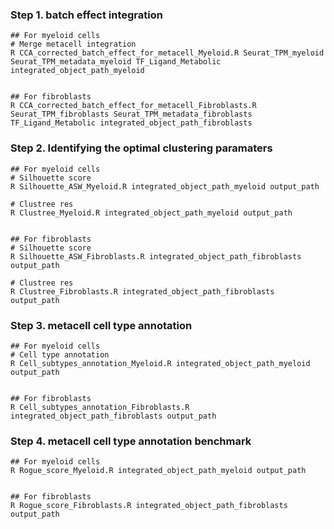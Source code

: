 ### Step 1. batch effect integration
    ## For myeloid cells
    # Merge metacell integration 
    R CCA_corrected_batch_effect_for_metacell_Myeloid.R Seurat_TPM_myeloid Seurat_TPM_metadata_myeloid TF_Ligand_Metabolic integrated_object_path_myeloid


    ## For fibroblasts
    R CCA_corrected_batch_effect_for_metacell_Fibroblasts.R Seurat_TPM_fibroblasts Seurat_TPM_metadata_fibroblasts TF_Ligand_Metabolic integrated_object_path_fibroblasts

### Step 2. Identifying the optimal clustering paramaters
    ## For myeloid cells
    # Silhouette score
    R Silhouette_ASW_Myeloid.R integrated_object_path_myeloid output_path

    # Clustree res
    R Clustree_Myeloid.R integrated_object_path_myeloid output_path


    ## For fibroblasts
    # Silhouette score
    R Silhouette_ASW_Fibroblasts.R integrated_object_path_fibroblasts output_path

    # Clustree res
    R Clustree_Fibroblasts.R integrated_object_path_fibroblasts output_path

### Step 3. metacell cell type annotation
    ## For myeloid cells
    # Cell type annotation 
    R Cell_subtypes_annotation_Myeloid.R integrated_object_path_myeloid output_path


    ## For fibroblasts
    R Cell_subtypes_annotation_Fibroblasts.R integrated_object_path_fibroblasts output_path

### Step 4. metacell cell type annotation benchmark
    ## For myeloid cells
    R Rogue_score_Myeloid.R integrated_object_path_myeloid output_path
    

    ## For fibroblasts
    R Rogue_score_Fibroblasts.R integrated_object_path_fibroblasts output_path

